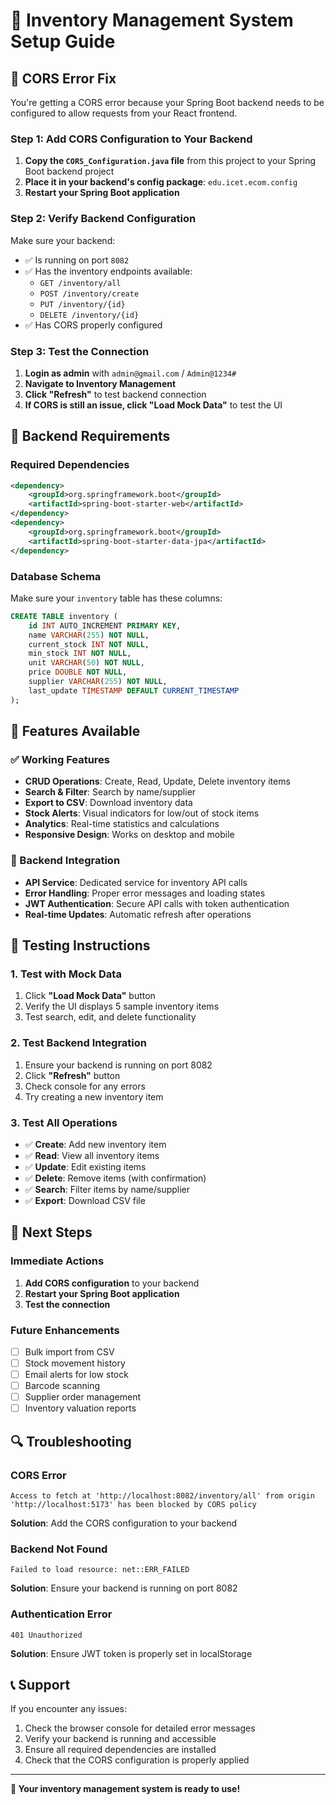 # 🏪 Inventory Management System Setup Guide

## 🚨 **CORS Error Fix**

You're getting a CORS error because your Spring Boot backend needs to be configured to allow requests from your React frontend.

### **Step 1: Add CORS Configuration to Your Backend**

1. **Copy the `CORS_Configuration.java` file** from this project to your Spring Boot backend project
2. **Place it in your backend's config package**: `edu.icet.ecom.config`
3. **Restart your Spring Boot application**

### **Step 2: Verify Backend Configuration**

Make sure your backend:
- ✅ Is running on port `8082`
- ✅ Has the inventory endpoints available:
  - `GET /inventory/all`
  - `POST /inventory/create`
  - `PUT /inventory/{id}`
  - `DELETE /inventory/{id}`
- ✅ Has CORS properly configured

### **Step 3: Test the Connection**

1. **Login as admin** with `admin@gmail.com` / `Admin@1234#`
2. **Navigate to Inventory Management**
3. **Click "Refresh"** to test backend connection
4. **If CORS is still an issue, click "Load Mock Data"** to test the UI

## 🔧 **Backend Requirements**

### **Required Dependencies**
```xml
<dependency>
    <groupId>org.springframework.boot</groupId>
    <artifactId>spring-boot-starter-web</artifactId>
</dependency>
<dependency>
    <groupId>org.springframework.boot</groupId>
    <artifactId>spring-boot-starter-data-jpa</artifactId>
</dependency>
```

### **Database Schema**
Make sure your `inventory` table has these columns:
```sql
CREATE TABLE inventory (
    id INT AUTO_INCREMENT PRIMARY KEY,
    name VARCHAR(255) NOT NULL,
    current_stock INT NOT NULL,
    min_stock INT NOT NULL,
    unit VARCHAR(50) NOT NULL,
    price DOUBLE NOT NULL,
    supplier VARCHAR(255) NOT NULL,
    last_update TIMESTAMP DEFAULT CURRENT_TIMESTAMP
);
```

## 🎯 **Features Available**

### **✅ Working Features**
- **CRUD Operations**: Create, Read, Update, Delete inventory items
- **Search & Filter**: Search by name/supplier
- **Export to CSV**: Download inventory data
- **Stock Alerts**: Visual indicators for low/out of stock items
- **Analytics**: Real-time statistics and calculations
- **Responsive Design**: Works on desktop and mobile

### **🔧 Backend Integration**
- **API Service**: Dedicated service for inventory API calls
- **Error Handling**: Proper error messages and loading states
- **JWT Authentication**: Secure API calls with token authentication
- **Real-time Updates**: Automatic refresh after operations

## 🧪 **Testing Instructions**

### **1. Test with Mock Data**
1. Click **"Load Mock Data"** button
2. Verify the UI displays 5 sample inventory items
3. Test search, edit, and delete functionality

### **2. Test Backend Integration**
1. Ensure your backend is running on port 8082
2. Click **"Refresh"** button
3. Check console for any errors
4. Try creating a new inventory item

### **3. Test All Operations**
- ✅ **Create**: Add new inventory item
- ✅ **Read**: View all inventory items
- ✅ **Update**: Edit existing items
- ✅ **Delete**: Remove items (with confirmation)
- ✅ **Search**: Filter items by name/supplier
- ✅ **Export**: Download CSV file

## 🚀 **Next Steps**

### **Immediate Actions**
1. **Add CORS configuration** to your backend
2. **Restart your Spring Boot application**
3. **Test the connection**

### **Future Enhancements**
- [ ] Bulk import from CSV
- [ ] Stock movement history
- [ ] Email alerts for low stock
- [ ] Barcode scanning
- [ ] Supplier order management
- [ ] Inventory valuation reports

## 🔍 **Troubleshooting**

### **CORS Error**
```
Access to fetch at 'http://localhost:8082/inventory/all' from origin 'http://localhost:5173' has been blocked by CORS policy
```
**Solution**: Add the CORS configuration to your backend

### **Backend Not Found**
```
Failed to load resource: net::ERR_FAILED
```
**Solution**: Ensure your backend is running on port 8082

### **Authentication Error**
```
401 Unauthorized
```
**Solution**: Ensure JWT token is properly set in localStorage

## 📞 **Support**

If you encounter any issues:
1. Check the browser console for detailed error messages
2. Verify your backend is running and accessible
3. Ensure all required dependencies are installed
4. Check that the CORS configuration is properly applied

---

**🎉 Your inventory management system is ready to use!**

